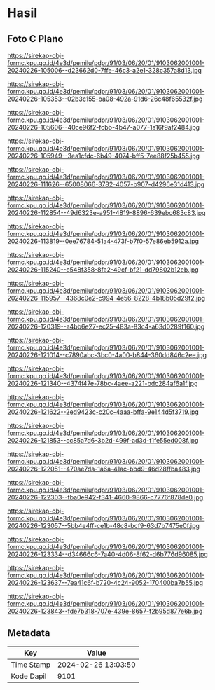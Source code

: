 # Hasil

## Foto C Plano

https://sirekap-obj-formc.kpu.go.id/4e3d/pemilu/pdpr/91/03/06/20/01/9103062001001-20240226-105006--d23662d0-7ffe-46c3-a2e1-328c357a8d13.jpg

https://sirekap-obj-formc.kpu.go.id/4e3d/pemilu/pdpr/91/03/06/20/01/9103062001001-20240226-105353--02b3c155-ba08-492a-91d6-26c48f65532f.jpg

https://sirekap-obj-formc.kpu.go.id/4e3d/pemilu/pdpr/91/03/06/20/01/9103062001001-20240226-105606--40ce96f2-fcbb-4b47-a077-1a16f9af2484.jpg

https://sirekap-obj-formc.kpu.go.id/4e3d/pemilu/pdpr/91/03/06/20/01/9103062001001-20240226-105949--3ea1cfdc-6b49-4074-bff5-7ee88f25b455.jpg

https://sirekap-obj-formc.kpu.go.id/4e3d/pemilu/pdpr/91/03/06/20/01/9103062001001-20240226-111626--65008066-3782-4057-b907-d4296e31d413.jpg

https://sirekap-obj-formc.kpu.go.id/4e3d/pemilu/pdpr/91/03/06/20/01/9103062001001-20240226-112854--49d6323e-a951-4819-8896-639ebc683c83.jpg

https://sirekap-obj-formc.kpu.go.id/4e3d/pemilu/pdpr/91/03/06/20/01/9103062001001-20240226-113819--0ee76784-51a4-473f-b7f0-57e86eb5912a.jpg

https://sirekap-obj-formc.kpu.go.id/4e3d/pemilu/pdpr/91/03/06/20/01/9103062001001-20240226-115240--c548f358-8fa2-49cf-bf21-dd79802b12eb.jpg

https://sirekap-obj-formc.kpu.go.id/4e3d/pemilu/pdpr/91/03/06/20/01/9103062001001-20240226-115957--4368c0e2-c994-4e56-8228-4b18b05d29f2.jpg

https://sirekap-obj-formc.kpu.go.id/4e3d/pemilu/pdpr/91/03/06/20/01/9103062001001-20240226-120319--a4bb6e27-ec25-483a-83c4-a63d0289f160.jpg

https://sirekap-obj-formc.kpu.go.id/4e3d/pemilu/pdpr/91/03/06/20/01/9103062001001-20240226-121014--c7890abc-3bc0-4a00-b844-360dd846c2ee.jpg

https://sirekap-obj-formc.kpu.go.id/4e3d/pemilu/pdpr/91/03/06/20/01/9103062001001-20240226-121340--4374f47e-78bc-4aee-a221-bdc284af6a1f.jpg

https://sirekap-obj-formc.kpu.go.id/4e3d/pemilu/pdpr/91/03/06/20/01/9103062001001-20240226-121622--2ed9423c-c20c-4aaa-bffa-9e144d5f3719.jpg

https://sirekap-obj-formc.kpu.go.id/4e3d/pemilu/pdpr/91/03/06/20/01/9103062001001-20240226-121853--cc85a7d6-3b2d-499f-ad3d-f1fe55ed008f.jpg

https://sirekap-obj-formc.kpu.go.id/4e3d/pemilu/pdpr/91/03/06/20/01/9103062001001-20240226-122051--470ae7da-1a6a-41ac-bbd9-46d28ffba483.jpg

https://sirekap-obj-formc.kpu.go.id/4e3d/pemilu/pdpr/91/03/06/20/01/9103062001001-20240226-122303--fba0e942-f341-4660-9866-c7776f878de0.jpg

https://sirekap-obj-formc.kpu.go.id/4e3d/pemilu/pdpr/91/03/06/20/01/9103062001001-20240226-123057--5bb4e4ff-ce1b-48c8-bcf9-63d7b7475e0f.jpg

https://sirekap-obj-formc.kpu.go.id/4e3d/pemilu/pdpr/91/03/06/20/01/9103062001001-20240226-123334--d34666c6-7a40-4d06-8f62-d6b776d96085.jpg

https://sirekap-obj-formc.kpu.go.id/4e3d/pemilu/pdpr/91/03/06/20/01/9103062001001-20240226-123637--7ea41c6f-b720-4c24-9052-170400ba7b55.jpg

https://sirekap-obj-formc.kpu.go.id/4e3d/pemilu/pdpr/91/03/06/20/01/9103062001001-20240226-123843--fde7b318-707e-439e-8657-f2b95d877e6b.jpg


## Metadata

| Key        | Value               |
| ---------- | ------------------- |
| Time Stamp | 2024-02-26 13:03:50 |
| Kode Dapil | 9101                |



